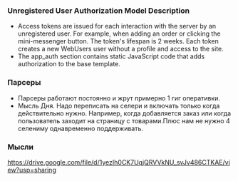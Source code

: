 ### Unregistered User Authorization Model Description

- Access tokens are issued for each interaction with the server by an unregistered user. For example, when adding an order or clicking the mini-messenger button. The token's lifespan is 2 weeks. Each token creates a new WebUsers user without a profile and access to the site.
- The app_auth section contains static JavaScript code that adds authorization to the base template.


### Парсеры
- Парсеры работают постоянно и жрут примерно 1 гиг оперативки.
- Мысль Дня. Надо переписать на селери и включать только когда действительно нужно. Например, когда добавляется заказ или когда пользователь заходит на страницу с товарами.Плюс нам не нужно 4 селениму однавременно поддерживать.

### Мысли
https://drive.google.com/file/d/1yezIh0CK7UqjQRVVkNU_svJv486CTKAE/view?usp=sharing